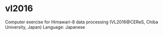# vl2016
Computer exercise for Himawari-8 data processing (VL2016@CEReS, Chiba University, Japan)
Language: Japanese
